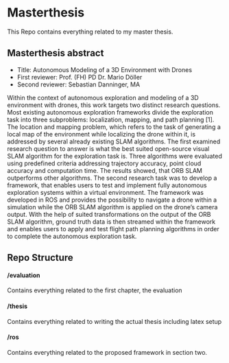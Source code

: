 # Masterthesis

This Repo contains everything related to my master thesis. 

## Masterthesis abstract 

* Title: Autonomous Modeling of a 3D Environment with
Drones
* First reviewer: Prof. (FH) PD Dr. Mario Döller
* Second reviewer:  Sebastian Danninger, MA

Within the context of autonomous exploration and modeling of a 3D environment with drones, this work targets two distinct research questions. Most
existing autonomous exploration frameworks divide the exploration task into
three subproblems: localization, mapping, and path planning [1]. The location
and mapping problem, which refers to the task of generating a local map of
the environment while localizing the drone within it, is addressed by several
already existing SLAM algorithms. The first examined research question to
answer is what the best suited open-source visual SLAM algorithm for the
exploration task is. Three algorithms were evaluated using predefined criteria
addressing trajectory accuracy, point cloud accuracy and computation time.
The results showed, that ORB SLAM outperforms other algorithms. The second research task was to develop a framework, that enables users to test and
implement fully autonomous exploration systems within a virtual environment. The framework was developed in ROS and provides the possibility to
navigate a drone within a simulation while the ORB SLAM algorithm is applied on the drone’s camera output. With the help of suited transformations
on the output of the ORB SLAM algorithm, ground truth data is then streamed
within the framework and enables users to apply and test flight path planning
algorithms in order to complete the autonomous exploration task.



## Repo Structure

#### /evaluation 
Contains everything related to the first chapter, the evaluation

#### /thesis
Contains everything related to writing the actual thesis including latex setup

#### /ros
Contains everything related to the proposed framework in section two. 
